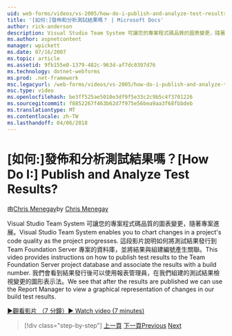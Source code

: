 ```yaml
---
uid: web-forms/videos/vs-2005/how-do-i-publish-and-analyze-test-results
title: '[如何:]發佈和分析測試結果嗎？ | Microsoft Docs'
author: rick-anderson
description: Visual Studio Team System 可讓您的專案程式碼品質的圖表變更，隨著專案進展。 這段影片說明如何 publ....
ms.author: aspnetcontent
manager: wpickett
ms.date: 07/16/2007
ms.topic: article
ms.assetid: 9fb155e0-1379-482c-963d-af7dc0397d76
ms.technology: dotnet-webforms
ms.prod: .net-framework
msc.legacyurl: /web-forms/videos/vs-2005/how-do-i-publish-and-analyze-test-results
msc.type: video
ms.openlocfilehash: be3ff525ae5010e3df9f5e33c2c9b5c4f3701226
ms.sourcegitcommit: f8852267f463b62d7f975e56bea9aa3f68fbbdeb
ms.translationtype: MT
ms.contentlocale: zh-TW
ms.lasthandoff: 04/06/2018
---
```

<a name="how-do-i-publish-and-analyze-test-results"></a><span data-ttu-id="c7446-105">[如何:]發佈和分析測試結果嗎？</span><span class="sxs-lookup"><span data-stu-id="c7446-105">[How Do I:] Publish and Analyze Test Results?</span></span>
====================
<span data-ttu-id="c7446-106">由[Chris Menegay](https://twitter.com/CMenegay)</span><span class="sxs-lookup"><span data-stu-id="c7446-106">by [Chris Menegay](https://twitter.com/CMenegay)</span></span>

<span data-ttu-id="c7446-107">Visual Studio Team System 可讓您的專案程式碼品質的圖表變更，隨著專案進展。</span><span class="sxs-lookup"><span data-stu-id="c7446-107">Visual Studio Team System enables you to chart changes in a project's code quality as the project progresses.</span></span> <span data-ttu-id="c7446-108">這段影片說明如何將測試結果發行到 Team Foundation Server 專案的資料庫，並將結果與組建編號產生關聯。</span><span class="sxs-lookup"><span data-stu-id="c7446-108">This video provides instructions on how to publish test results to the Team Foundation Server project database and associate the results with a build number.</span></span> <span data-ttu-id="c7446-109">我們會看到結果發行後可以使用報表管理員，在我們組建的測試結果檢視變更的圖形表示法。</span><span class="sxs-lookup"><span data-stu-id="c7446-109">We see that after the results are published we can use the Report Manager to view a graphical representation of changes in our build test results.</span></span>

[<span data-ttu-id="c7446-110">&#9654;觀看影片 （7 分鐘）</span><span class="sxs-lookup"><span data-stu-id="c7446-110">&#9654; Watch video (7 minutes)</span></span>](https://channel9.msdn.com/Blogs/ASP-NET-Site-Videos/how-do-i-publish-and-analyze-test-results)

> [!div class="step-by-step"]
> <span data-ttu-id="c7446-111">[上一頁](how-do-i-use-generic-tests.md)
> [下一頁](how-do-i-discover-application-changes-prior-to-deployment.md)</span><span class="sxs-lookup"><span data-stu-id="c7446-111">[Previous](how-do-i-use-generic-tests.md)
[Next](how-do-i-discover-application-changes-prior-to-deployment.md)</span></span>
